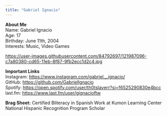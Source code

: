 ```yaml
---
title: "Gabriel Ignacio"
---
```


**About Me**  
Name: Gabriel Ignacio  
Age: 17  
Birthday: June 11th, 2004  
Interests: Music, Video Games  

https://user-images.githubusercontent.com/84792697/121987096-c7a80380-cd65-11eb-8f87-9fb2ecc1d2c4.jpg

**Important Links**  
Instagram: https://www.instagram.com/gabriel._.ignacio/  
GitHub: https://github.com/GabrielIgnacio  
Spotify: https://open.spotify.com/user/th0tslayerr?si=f6525290830e4bcc  
last.fm: https://www.last.fm/user/gignacioftw  

**Brag Sheet:**
Certified Bliteracy in Spanish
Work at Kumon Learning Center
National Hispanic Recognition Program Scholar
